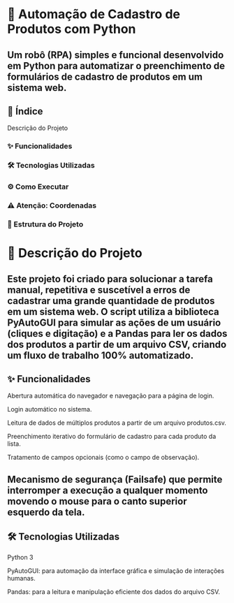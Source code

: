 # 🤖 Automação de Cadastro de Produtos com Python
Um robô (RPA) simples e funcional desenvolvido em Python para automatizar o preenchimento de formulários de cadastro de produtos em um sistema web.
---
## 📜 Índice
Descrição do Projeto

### ✨ Funcionalidades

### 🛠️ Tecnologias Utilizadas

### ⚙️ Como Executar

### ⚠️ Atenção: Coordenadas

### 📂 Estrutura do Projeto


# 📝 Descrição do Projeto
Este projeto foi criado para solucionar a tarefa manual, repetitiva e suscetível a erros de cadastrar uma grande quantidade de produtos em um sistema web. O script utiliza a biblioteca PyAutoGUI para simular as ações de um usuário (cliques e digitação) e a Pandas para ler os dados dos produtos a partir de um arquivo CSV, criando um fluxo de trabalho 100% automatizado.
---
## ✨ Funcionalidades
Abertura automática do navegador e navegação para a página de login.

Login automático no sistema.

Leitura de dados de múltiplos produtos a partir de um arquivo produtos.csv.

Preenchimento iterativo do formulário de cadastro para cada produto da lista.

Tratamento de campos opcionais (como o campo de observação).

Mecanismo de segurança (Failsafe) que permite interromper a execução a qualquer momento movendo o mouse para o canto superior esquerdo da tela.
---
## 🛠️ Tecnologias Utilizadas
Python 3

PyAutoGUI: para automação da interface gráfica e simulação de interações humanas.

Pandas: para a leitura e manipulação eficiente dos dados do arquivo CSV.

